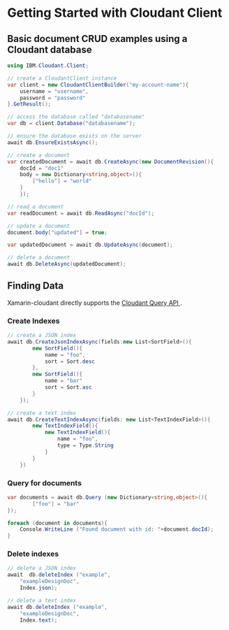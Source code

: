 # Getting Started with Cloudant Client

## Basic document CRUD examples using a Cloudant database

```csharp
using IBM.Cloudant.Client;

// create a CloudantClient instance
var client = new CloudantClientBuilder("my-account-name"){
    username = "username",
    password = "password"
}.GetResult();

// access the database called "databasename"
var db = client.Database("databasename");

// ensure the database exists on the server
await db.EnsureExistsAsync();

// create a document
var createdDocument = await db.CreateAsync(new DocumentRevision(){
    docId = "doc1"
    body = new Dictionary<string,object>(){
        ["hello"] = "world"
    }
    });

// read a document
var readDocument = await db.ReadAsync("docId");

// update a document
document.body["updated"] = true;

var updatedDocument = await db.UpdateAsync(document);

// delete a document
await db.DeleteAsync(updatedDocument);
```

## Finding Data

Xamarin-cloudant directly supports the [Cloudant Query API ](https://docs.cloudant.com/cloudant_query.html).

### Create Indexes

```csharp
// create a JSON index
await db.CreateJsonIndexAsync(fields:new List<SortField>(){
        new SortField(){
            name = "foo",
            sort = Sort.desc
        },
        new SortField(){
            name = "bar"
            sort = Sort.asc
        }
    });

// create a text index
await db.CreateTextIndexAsync(fields: new List<TextIndexField>(){
        new TextIndexField(){
            new TextIndexField(){
                name = "foo",
                type = Type.String
            }
        }
    })
```

### Query for documents


```csharp
var documents = await db.Query (new Dictionary<string,object>(){
        ["foo"] = "bar"
});

foreach (document in documents){
    Console.WriteLine ("Found document with id: "+document.docId);
}

```
### Delete indexes

```csharp
// delete a JSON index
await  db.deleteIndex ("example",
    "exampleDesignDoc",
    Index.json);

// delete a text index
await db.deleteIndex ("example",
    "exampleDesignDoc",
    Index.text);

```
